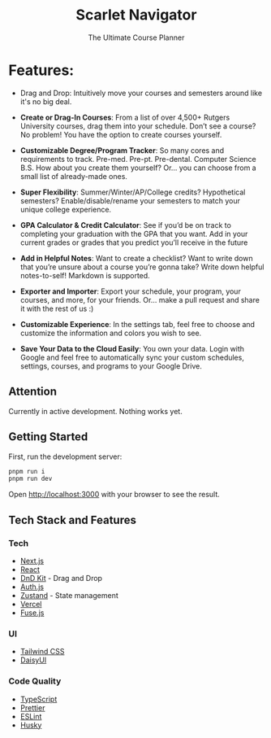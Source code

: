 <center>
  <h1>Scarlet Navigator</h1>
  <span>The Ultimate Course Planner</span>
</center>

# Features:

- Drag and Drop: Intuitively move your courses and semesters around like it's no big deal.

- **Create or Drag-In Courses**: From a list of over 4,500+ Rutgers University courses, drag them into your schedule. Don’t see a course? No problem! You have the option to create courses yourself.

- **Customizable Degree/Program Tracker**: So many cores and requirements to track. Pre-med. Pre-pt. Pre-dental. Computer Science B.S. How about you create them yourself? Or… you can choose from a small list of already-made ones.

- **Super Flexibility**: Summer/Winter/AP/College credits? Hypothetical semesters? Enable/disable/rename your semesters to match your unique college experience.

- **GPA Calculator & Credit Calculator**: See if you’d be on track to completing your graduation with the GPA that you want. Add in your current grades or grades that you predict you’ll receive in the future
- **Add in Helpful Notes**: Want to create a checklist? Want to write down that you’re unsure about a course you’re gonna take? Write down helpful notes-to-self! Markdown is supported.

- **Exporter and Importer**: Export your schedule, your program, your courses, and more, for your friends. Or… make a pull request and share it with the rest of us :)

- **Customizable Experience**: In the settings tab, feel free to choose and customize the information and colors you wish to see.

- **Save Your Data to the Cloud Easily**: You own your data. Login with Google and feel free to automatically sync your custom schedules, settings, courses, and programs to your Google Drive.

## Attention

Currently in active development. Nothing works yet.

## Getting Started

First, run the development server:

```bash
pnpm run i
pnpm run dev
```

Open [http://localhost:3000](http://localhost:3000) with your browser to see the result.

## Tech Stack and Features

### Tech

- [Next.js](Next.js)
- [React]()
- [DnD Kit]() - Drag and Drop
- [Auth.js]()
- [Zustand](https://github.com/pmndrs/zustand) - State management
- [Vercel]()
- [Fuse.js]()

### UI

- [Tailwind CSS]()
- [DaisyUI]()

### Code Quality

- [TypeScript](Typescript)
- [Prettier](Prettier)
- [ESLint](ESLint)
- [Husky]()
